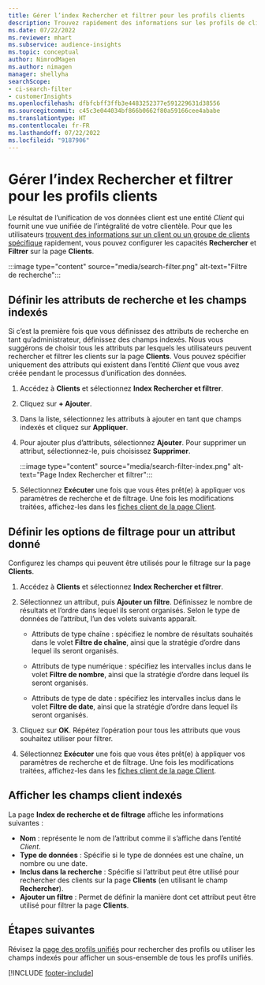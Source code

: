 ```yaml
---
title: Gérer l’index Rechercher et filtrer pour les profils clients
description: Trouvez rapidement des informations sur les profils de clients unifiés et filtrez les attributs spécifiés.
ms.date: 07/22/2022
ms.reviewer: mhart
ms.subservice: audience-insights
ms.topic: conceptual
author: NimrodMagen
ms.author: nimagen
manager: shellyha
searchScope:
- ci-search-filter
- customerInsights
ms.openlocfilehash: dfbfcbff3ffb3e4483252377e591229631d38556
ms.sourcegitcommit: c45c3e044034bf866b0662f80a59166cee4ababe
ms.translationtype: HT
ms.contentlocale: fr-FR
ms.lasthandoff: 07/22/2022
ms.locfileid: "9187906"
---
```

# <a name="manage-the-search--filter-index-for-customer-profiles"></a>Gérer l’index Rechercher et filtrer pour les profils clients

Le résultat de l’unification de vos données client est une entité *Client* qui fournit une vue unifiée de l’intégralité de votre clientèle. Pour que les utilisateurs [trouvent des informations sur un client ou un groupe de clients spécifique](customer-profiles.md) rapidement, vous pouvez configurer les capacités **Rechercher** et **Filtrer** sur la page **Clients**.

   :::image type="content" source="media/search-filter.png" alt-text="Filtre de recherche":::

## <a name="define-searchable-attributes-and-indexed-fields"></a>Définir les attributs de recherche et les champs indexés

Si c’est la première fois que vous définissez des attributs de recherche en tant qu’administrateur, définissez des champs indexés. Nous vous suggérons de choisir tous les attributs par lesquels les utilisateurs peuvent rechercher et filtrer les clients sur la page **Clients**. Vous pouvez spécifier uniquement des attributs qui existent dans l’entité *Client* que vous avez créée pendant le processus d’unification des données.

1. Accédez à **Clients** et sélectionnez **Index Rechercher et filtrer**.

1. Cliquez sur **+ Ajouter**.

1. Dans la liste, sélectionnez les attributs à ajouter en tant que champs indexés et cliquez sur **Appliquer**.

1. Pour ajouter plus d’attributs, sélectionnez **Ajouter**. Pour supprimer un attribut, sélectionnez-le, puis choisissez **Supprimer**.

   :::image type="content" source="media/search-filter-index.png" alt-text="Page Index Rechercher et filtrer":::

1. Sélectionnez **Exécuter** une fois que vous êtes prêt(e) à appliquer vos paramètres de recherche et de filtrage. Une fois les modifications traitées, affichez-les dans les [fiches client de la page Client](customer-profiles.md).

## <a name="define-filtering-options-for-a-given-attribute"></a>Définir les options de filtrage pour un attribut donné

Configurez les champs qui peuvent être utilisés pour le filtrage sur la page **Clients**.

1. Accédez à **Clients** et sélectionnez **Index Rechercher et filtrer**.

1. Sélectionnez un attribut, puis **Ajouter un filtre**. Définissez le nombre de résultats et l’ordre dans lequel ils seront organisés. Selon le type de données de l’attribut, l’un des volets suivants apparaît.

   - Attributs de type chaîne : spécifiez le nombre de résultats souhaités dans le volet **Filtre de chaîne**, ainsi que la stratégie d’ordre dans lequel ils seront organisés.

   - Attributs de type numérique : spécifiez les intervalles inclus dans le volet **Filtre de nombre**, ainsi que la stratégie d’ordre dans lequel ils seront organisés.

   - Attributs de type de date : spécifiez les intervalles inclus dans le volet **Filtre de date**, ainsi que la stratégie d’ordre dans lequel ils seront organisés.

1. Cliquez sur **OK**. Répétez l’opération pour tous les attributs que vous souhaitez utiliser pour filtrer.

1. Sélectionnez **Exécuter** une fois que vous êtes prêt(e) à appliquer vos paramètres de recherche et de filtrage. Une fois les modifications traitées, affichez-les dans les [fiches client de la page Client](customer-profiles.md).

## <a name="view-indexed-customer-fields"></a>Afficher les champs client indexés

La page **Index de recherche et de filtrage** affiche les informations suivantes :

- **Nom** : représente le nom de l’attribut comme il s’affiche dans l’entité *Client*.
- **Type de données** : Spécifie si le type de données est une chaîne, un nombre ou une date.
- **Inclus dans la recherche** : Spécifie si l’attribut peut être utilisé pour rechercher des clients sur la page **Clients** (en utilisant le champ **Rechercher**).
- **Ajouter un filtre** : Permet de définir la manière dont cet attribut peut être utilisé pour filtrer la page **Clients**.

## <a name="next-steps"></a>Étapes suivantes

Révisez la [page des profils unifiés](customer-profiles.md) pour rechercher des profils ou utiliser les champs indexés pour afficher un sous-ensemble de tous les profils unifiés.

[!INCLUDE [footer-include](includes/footer-banner.md)]
